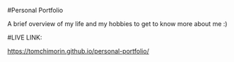 #Personal Portfolio

A brief overview of my life and my hobbies to get to know more about me :)

#LIVE LINK:

https://tomchimorin.github.io/personal-portfolio/
